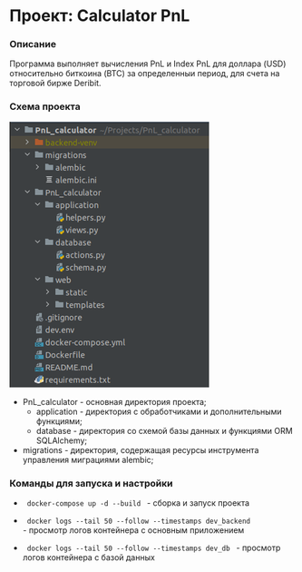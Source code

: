 # Проект: Calculator PnL 
### Описание

Программа выполняет вычисления PnL и Index PnL для доллара
(USD) относительно биткоина (BTC) за определенныи период, для
счета на торговой бирже Deribit.

### Схема проекта

![alt text](https://github.com/Andrew-Goncharov/PnL_calculator/blob/main/PnL_calculator/web/static/assets/img/img.png)

- PnL_calculator - основная директория проекта;
  - application - директория с обработчиками и дополнительными функциями;
  - database - директория со схемой базы данных и функциями ORM SQLAlchemy;
- migrations - директория, содержащая ресурсы инструмента управления миграциями alembic;

### Команды для запуска и настройки

- <code> docker-compose up -d --build </code> - сборка и запуск проекта 

- <code> docker logs --tail 50 --follow --timestamps dev_backend </code> -  просмотр логов контейнера с основным приложением

- <code> docker logs --tail 50 --follow --timestamps dev_db </code> - просмотр логов контейнера с базой данных 
